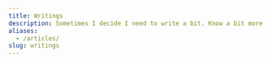 ```yaml
---
title: Writings
description: Sometimes I decide I need to write a bit. Know a bit more about me, my thoughts, my adventures and my progress in life.
aliases:
  - /articles/
slug: writings
---
```

